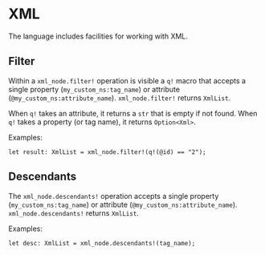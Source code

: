 # XML

The language includes facilities for working with XML.

## Filter

Within a `xml_node.filter!` operation is visible a `q!` macro that accepts a single property (`my_custom_ns:tag_name`) or attribute (`@my_custom_ns:attribute_name`). `xml_node.filter!` returns `XmlList`.

When `q!` takes an attribute, it returns a `str` that is empty if not found. When `q!` takes a property (or tag name), it returns `Option<Xml>`.

Examples:

```ds
let result: XmlList = xml_node.filter!(q!(@id) == "2");
```

## Descendants

The `xml_node.descendants!` operation accepts a single property (`my_custom_ns:tag_name`) or attribute (`@my_custom_ns:attribute_name`). `xml_node.descendants!` returns `XmlList`.

Examples:

```ds
let desc: XmlList = xml_node.descendants!(tag_name);
```